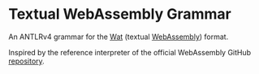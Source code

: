 # Textual WebAssembly Grammar

An ANTLRv4 grammar for the [Wat](http://webassembly.github.io/spec/core/text/index.html) (textual [WebAssembly](https://en.wikipedia.org/wiki/WebAssembly)) format.

Inspired by the reference interpreter of the official WebAssembly GitHub [repository](https://github.com/WebAssembly/spec).
